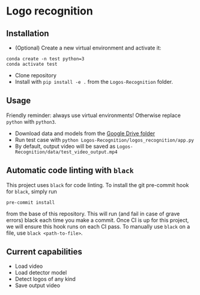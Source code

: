 # Logo recognition

## Installation

- (Optional) Create a new virtual environment and activate it:

```bash_script
conda create -n test python=3
conda activate test
```

- Clone repository
- Install with `pip install -e .` from the `Logos-Recognition` folder.

## Usage

Friendly reminder: always use virtual environments! Otherwise replace `python` with `python3`.

- Download data and models from the [Google Drive folder](https://drive.google.com/drive/u/1/folders/12CQkp3K4QdzfNRtsLjkc_iqbT-IZVwAq)
- Run test case with `python Logos-Recognition/logos_recognition/app.py`
- By default, output video will be saved as `Logos-Recognition/data/test_video_output.mp4`

## Automatic code linting with `black`

This project uses `black` for code linting. To install the git pre-commit hook for `black`,
simply run

```bash_script
pre-commit install
```

from the base of this repository. This will run (and fail in case of grave errors) black each time you make a commit. Once CI is up for this project, we will ensure this hook runs on each CI pass. To manually use `black` 
on a file, use `black <path-to-file>`.

## Current capabilities

- Load video
- Load detector model
- Detect logos of any kind
- Save output video
